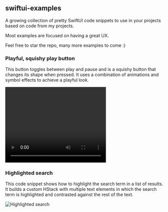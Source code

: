 ## swiftui-examples

A growing collection of pretty SwiftUI code snippets to use in your projects based on code from my projects.

Most examples are focused on having a great UX.

Feel free to star the repo, many more examples to come :)

### Playful, squishy play button

This button toggles between play and pause and is a squishy button that changes its shape when pressed. It uses a combination of animations and symbol effects to achieve a playful look.

<video width="320" height="240" controls>
  <source src="https://github.com/fabiangruss/swiftui-examples/raw/main/previews/play_button.mov" type="video/mp4">
</video>

### Highlighted search

This code snippet shows how to highlight the search term in a list of results. It builds a custom HStack with multiple text elements in which the search term is highlighted and contrasted against the rest of the text.

![Highlighted search](https://github.com/fabiangruss/swiftui-examples/blob/main/previews/highlighted_search.jpg?raw=true)
